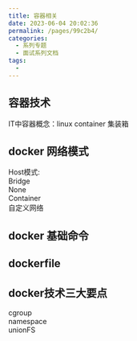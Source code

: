 ```yaml
---
title: 容器相关
date: 2023-06-04 20:02:36
permalink: /pages/99c2b4/
categories:
  - 系列专题
  - 面试系列文档
tags:
  - 
---
```

## 容器技术
IT中容器概念：linux container 集装箱  
## docker 网络模式
Host模式:  
Bridge  
None  
Container  
自定义网络

## docker 基础命令
## dockerfile  
## docker技术三大要点
cgroup  
namespace  
unionFS  

